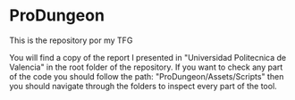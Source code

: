 # ProDungeon
This is the repository por my TFG

You will find a copy of the report I presented in "Universidad Politecnica de Valencia" in the root folder of the repository.
If you want to check any part of the code you should follow the path: "ProDungeon/Assets/Scripts" then you should navigate through the folders to inspect every part of the tool.

